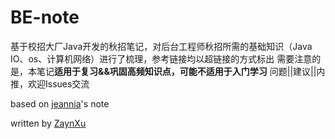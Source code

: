 # BE-note

基于校招大厂Java开发的秋招笔记，对后台工程师秋招所需的基础知识（Java IO、os、计算机网络）进行了梳理，参考链接均以超链接的方式标出 
需要注意的是，本笔记**适用于复习&&巩固高频知识点，可能不适用于入门学习** 
问题||建议||内推，欢迎Issues交流

based on [jeannia](https://blog.csdn.net/weixin_43795472?spm=1001.2014.3001.5509)'s note

written by [ZaynXu](https://github.com/ZaynXu/BE-note)
